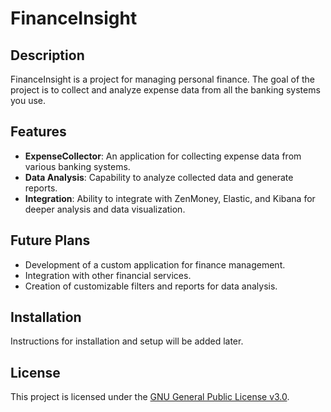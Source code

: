# FinanceInsight

## Description
FinanceInsight is a project for managing personal finance. The goal of the project is to collect and analyze expense data from all the banking systems you use.

## Features
- **ExpenseCollector**: An application for collecting expense data from various banking systems.
- **Data Analysis**: Capability to analyze collected data and generate reports.
- **Integration**: Ability to integrate with ZenMoney, Elastic, and Kibana for deeper analysis and data visualization.

## Future Plans
- Development of a custom application for finance management.
- Integration with other financial services.
- Creation of customizable filters and reports for data analysis.

## Installation
Instructions for installation and setup will be added later.

## License
This project is licensed under the [GNU General Public License v3.0](https://www.gnu.org/licenses/gpl-3.0.en.html).
